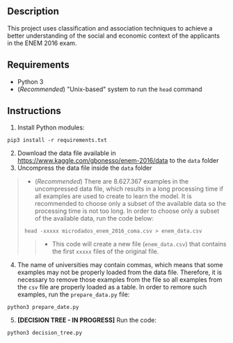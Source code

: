 ## Description

This project uses classification and association techniques to achieve a better understanding of the social and economic context of the applicants in the ENEM 2016 exam.

## Requirements

* Python 3
* (*Recommended*) "Unix-based" system to run the `head` command

## Instructions

1. Install Python modules:
```
pip3 install -r requirements.txt
```
2. Download the data file available in https://www.kaggle.com/gbonesso/enem-2016/data to the `data` folder
3. Uncompress the data file inside the `data` folder
> * (*Recommended*) There are 8.627.367 examples in the uncompressed data file, which results in a long processing time if all examples are used to create to learn the model. It is recommended to choose only a subset of the available data so the processing time is not too long. In order to choose only a subset of the available data, run the code below:
>  ```
>  head -xxxxx microdados_enem_2016_coma.csv > enem_data.csv
>  ```
> > * This code will create a new file (`enem_data.csv`) that contains the first `xxxxx` files of the original file.
4. The name of universities may contain commas, which means that some examples may not be properly loaded from the data file. Therefore, it is necessary to remove those examples from the file so all examples from the `csv` file are properly loaded as a table. In order to remore such examples, run the `prepare_data.py` file:
```
python3 prepare_date.py
```
5. **[DECISION TREE - IN PROGRESS]** Run the code:
```
python3 decision_tree.py
```